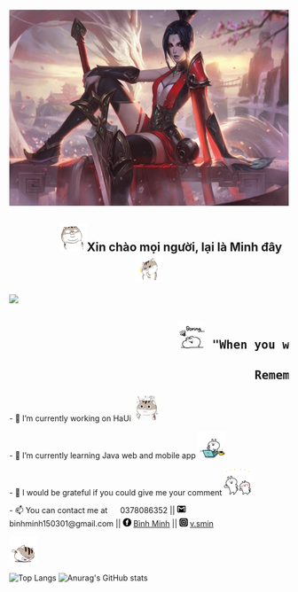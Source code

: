 <img src="https://github.com/vbminh/vbminh/blob/main/images/NgaoKiemRiven.jpg"  width="608" height="354"></img>

<div style="margin: auto;">
<div style="text-align: center">
  <h2>  &emsp;  &emsp;  &emsp; <img src="https://github.com/vbminh/vbminh/blob/main/images/8.gif" width="50" height="50"</img>Xin chào mọi người, lại là Minh đây  <img src="https://github.com/vbminh/vbminh/blob/main/images/7.gif" width="50" height="50"</img>
  </h2>
  </div>
  
  ![](https://komarev.com/ghpvc/?username=vbminh&color=gray)
  
  <h2><pre>                        <img src="https://github.com/vbminh/vbminh/blob/main/images/5.gif" width="50" height="50"</img> "When you want to give up
                                   Remember why you started" <img src="https://github.com/vbminh/vbminh/blob/main/images/4.gif" width="50" height="50"</img></pre></h2>

<p>- 🔭 I’m currently working on HaUi <img src="https://github.com/vbminh/vbminh/blob/main/images/6.gif" width="50" height="50"</img></p>
<p>- 🌱 I’m currently learning Java web and mobile app <img src="https://github.com/vbminh/vbminh/blob/main/images/source.gif" width="50" height="50"</img></p>
<p>- 💬 I would be grateful if you could give me your comment <img src="https://github.com/vbminh/vbminh/blob/main/images/2.gif" width="50" height="50"</img></p>
<p>- 📫 You can contact me at <img src="https://static.xx.fbcdn.net/images/emoji.php/v9/t21/1/28/260e.png" width="15" height="15"> 0378086352 || <img src="https://github.com/vbminh/vbminh/blob/main/images/gmail.png" width="15" height="15"> binhminh150301@gmail.com || <img src="https://github.com/vbminh/vbminh/blob/main/images/fb.png" width="15" height="15"> <a href="https://www.facebook.com/binhminh.vu1503" target="blank">Bình Minh</a> || <img src="https://github.com/vbminh/vbminh/blob/main/images/ig.jpg" width="15" height="15">  <a href="https://www.instagram.com/v.smin/">v.smin</a></p> <img src="https://github.com/vbminh/vbminh/blob/main/images/3.gif" width="50" height="50"</img>

![Top Langs](https://github-readme-stats.vercel.app/api/top-langs/?username=vbminh&theme=radical)
![Anurag's GitHub stats](https://github-readme-stats.vercel.app/api?username=vbminh&show_icons=true&theme=radical)

